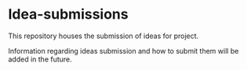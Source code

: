 # Idea-submissions
This repository houses the submission of ideas for project.

Information regarding ideas submission and how to submit them will be added in the future.
